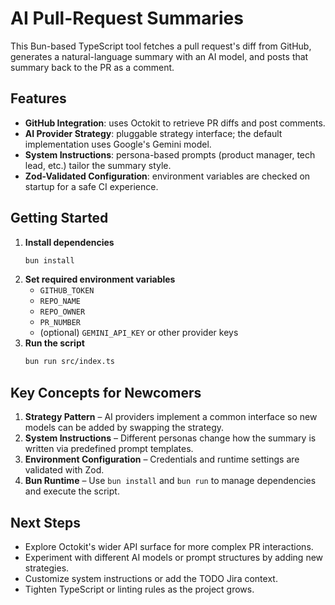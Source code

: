 # AI Pull-Request Summaries

This Bun-based TypeScript tool fetches a pull request's diff from GitHub, generates a natural-language summary with an AI model, and posts that summary back to the PR as a comment.

## Features

- **GitHub Integration**: uses Octokit to retrieve PR diffs and post comments.
- **AI Provider Strategy**: pluggable strategy interface; the default implementation uses Google's Gemini model.
- **System Instructions**: persona-based prompts (product manager, tech lead, etc.) tailor the summary style.
- **Zod-Validated Configuration**: environment variables are checked on startup for a safe CI experience.

## Getting Started

1. **Install dependencies**
   ```bash
   bun install
   ```
2. **Set required environment variables**
   - `GITHUB_TOKEN`
   - `REPO_NAME`
   - `REPO_OWNER`
   - `PR_NUMBER`
   - (optional) `GEMINI_API_KEY` or other provider keys
3. **Run the script**
   ```bash
   bun run src/index.ts
   ```

## Key Concepts for Newcomers

1. **Strategy Pattern** – AI providers implement a common interface so new models can be added by swapping the strategy.
2. **System Instructions** – Different personas change how the summary is written via predefined prompt templates.
3. **Environment Configuration** – Credentials and runtime settings are validated with Zod.
4. **Bun Runtime** – Use `bun install` and `bun run` to manage dependencies and execute the script.

## Next Steps

- Explore Octokit's wider API surface for more complex PR interactions.
- Experiment with different AI models or prompt structures by adding new strategies.
- Customize system instructions or add the TODO Jira context.
- Tighten TypeScript or linting rules as the project grows.
